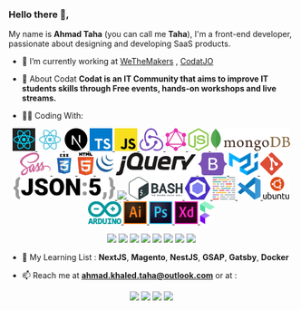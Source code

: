 ### Hello there 👋,

My name is **Ahmad Taha** (you can call me **Taha**), I'm a front-end developer, passionate about designing and developing SaaS products.

- 🔭 I’m currently working at [WeTheMakers](https://github.com/wethemakers-dev) , [CodatJO](https://facebook.com/CodatJo)
- 💬 About Codat
  **Codat is an IT Community that aims to improve IT students skills through Free events, hands-on workshops and live streams.**

- 👨‍💻 Coding With:
<p align="center">
    <a href="https://reactjs.org/" target="blank">
        <img src="https://github.com/abosaiftaha/abosaiftaha/blob/master/icons/react.svg" height="40"/>
    </a>
    <a href="https://reactnative.dev/" target="blank">
        <img src="https://github.com/abosaiftaha/abosaiftaha/blob/master/icons/react-native.svg" height="40"/>
    </a>
    <a href="https://nextjs.org/" target="blank">
        <img src="https://github.com/abosaiftaha/abosaiftaha/blob/master/icons/next-js.svg" height="40"/>
    </a>
    <a href="https://www.typescriptlang.org/" target="blank">
        <img src="https://github.com/abosaiftaha/abosaiftaha/blob/master/icons/typescript.svg" height="40"/>
    </a>
    <a href="https://developer.mozilla.org/en-US/docs/Web/JavaScript" target="blank">
        <img src="https://github.com/abosaiftaha/abosaiftaha/blob/master/icons/javascript.svg" height="40"/>
    </a>
    <a href="https://redux.js.org/" target="blank">
        <img src="https://github.com/abosaiftaha/abosaiftaha/blob/master/icons/redux.svg" height="40"/>
    </a>
    <a href="https://graphql.org/" target="blank">
        <img src="https://github.com/abosaiftaha/abosaiftaha/blob/master/icons/graphql.svg" height="40"/>
    </a>
    <a href="https://nodejs.org/en/" target="blank">
        <img src="https://github.com/abosaiftaha/abosaiftaha/blob/master/icons/nodejs-icon.svg" height="40"/>
    </a>
    <a href="https://www.mongodb.com/" target="blank">
        <img src="https://github.com/abosaiftaha/abosaiftaha/blob/master/icons/mongodb.svg" height="40"/>
    </a>
    <a href="https://sass-lang.com/" target="blank">
        <img src="https://github.com/abosaiftaha/abosaiftaha/blob/master/icons/sass.svg" height="40"/>
    </a>
    <a href="https://developer.mozilla.org/en-US/docs/Archive/CSS3" target="blank">
        <img src="https://github.com/abosaiftaha/abosaiftaha/blob/master/icons/css3.svg" height="40"/>
    </a>
    <a href="https://developer.mozilla.org/en-US/docs/Web/Guide/HTML/HTML5" target="blank">
        <img src="https://github.com/abosaiftaha/abosaiftaha/blob/master/icons/html5.svg" height="40"/>
    </a>
    <a href="https://jquery.com/" target="blank">
        <img src="https://github.com/abosaiftaha/abosaiftaha/blob/master/icons/jquery.svg" height="40"/>
    </a>
    <a href="https://getbootstrap.com/" target="blank">
        <img src="https://github.com/abosaiftaha/abosaiftaha/blob/master/icons/bootstrap.svg" height="40"/>
    </a>
    <a href="https://material-ui.com/" target="blank">
        <img src="https://github.com/abosaiftaha/abosaiftaha/blob/master/icons/material-ui.svg" height="40"/>
    </a>
    <a href="https://git-scm.com/" target="blank">
        <img src="https://github.com/abosaiftaha/abosaiftaha/blob/master/icons/git.svg" height="40"/>
    </a>
    <a href="https://developer.mozilla.org/en-US/docs/Web/JavaScript/Reference/Global_Objects/JSON" target="blank">
        <img src="https://github.com/abosaiftaha/abosaiftaha/blob/master/icons/json.svg" height="40"/>
    </a>
    <a href="https://ohmyz.sh/" target="blank">
        <img src="https://github.com/abosaiftaha/abosaiftaha/blob/master/icons/termianal.svg" height="40"/>
    </a>
    <a href="https://opensource.com/resources/what-bash" target="blank">
        <img src="https://github.com/abosaiftaha/abosaiftaha/blob/master/icons/bash.svg" height="40"/>
    </a>
    <a href="https://eslint.org/" target="blank">
        <img src="https://github.com/abosaiftaha/abosaiftaha/blob/master/icons/eslint.svg" height="40"/>
    </a>
    <a href="https://prettier.io/" target="blank">
        <img src="https://github.com/abosaiftaha/abosaiftaha/blob/master/icons/prettier-1.svg" height="40"/>
    </a>
    <a href="https://code.visualstudio.com/" target="blank">
        <img src="https://github.com/abosaiftaha/abosaiftaha/blob/master/icons/vs-code.svg" height="40"/>
    </a>
    <a href="https://ubuntu.com/" target="blank">
        <img src="https://github.com/abosaiftaha/abosaiftaha/blob/master/icons/ubuntu.svg" height="40"/>
    </a>
    <a href="https://www.arduino.cc/" target="blank">
        <img src="https://github.com/abosaiftaha/abosaiftaha/blob/master/icons/arduino.svg" height="40"/>
    </a>
    <a href="https://www.adobe.com/products/illustrator.html" target="blank">
        <img src="https://github.com/abosaiftaha/abosaiftaha/blob/master/icons/illustrator.svg" height="40"/>
    </a>
    <a href="https://www.adobe.com/mena_en/products/photoshop.html" target="blank">
        <img src="https://github.com/abosaiftaha/abosaiftaha/blob/master/icons/photoshop.svg" height="40"/>
    </a>
    <a href="https://www.adobe.com/mena_en/products/xd.html" target="blank">
        <img src="https://github.com/abosaiftaha/abosaiftaha/blob/master/icons/xd.svg" height="40"/>
    </a>
    <a href="https://rive.app/" target="blank">
        <img src="https://github.com/abosaiftaha/abosaiftaha/blob/master/icons/flare.svg" height="40"/>
    </a>
</p>
<p align="center">
    <img src="https://img.icons8.com/color/96/000000/git.png" height="50"/>
    <img src="https://img.icons8.com/fluent/96/000000/console.png" height="50"/>
    <img src="https://img.icons8.com/windows/64/000000/node-js.png" height="50"/>
    <img src="https://img.icons8.com/color/96/000000/mongodb.png" height="50"/>
    <img src="https://img.icons8.com/material-two-tone/96/000000/json.png" height="50"/>
    <img src="https://img.icons8.com/color/96/000000/adobe-illustrator.png" height="50"/>
    <img src="https://img.icons8.com/fluent/96/000000/adobe-photoshop.png" height="50"/>
    <img src="https://img.icons8.com/color/96/000000/adobe-xd.png" height="50"/>
</p>

- :dart: My Learning List : **NextJS**, **Magento**, **NestJS**, **GSAP**, **Gatsby**, **Docker**

- 📫 Reach me at **ahmad.khaled.taha@outlook.com** or at :
<p align="center">
    <a href="https://linkedin.com/in/abosaiftaha" target="blank"><img src="https://img.icons8.com/color/96/000000/linkedin.png" height="40"/></a>
    <a href="https://gitlab.com/abosaiftaha" target="blank"><img src="https://img.icons8.com/color/96/000000/gitlab.png" height="40"/></a>
    <a href="https://fb.com/abosaiftaha" target="blank"><img src="https://img.icons8.com/fluent/96/000000/facebook-new.png" height="40"/></a>
    <a href="https://instagram.com/abosaif_taha" target="blank"><img src="https://img.icons8.com/fluent/96/000000/instagram-new.png" height="40"/></a>
</p>
